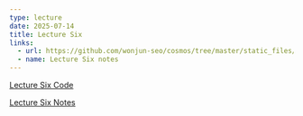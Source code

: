 ```yaml
---
type: lecture
date: 2025-07-14
title: Lecture Six
links:
  - url: https://github.com/wonjun-seo/cosmos/tree/master/static_files/presentations/lecture_six/
  - name: Lecture Six notes 
---
```


[Lecture Six Code](https://github.com/wonjun-seo/cosmos/tree/master/static_files/presentations/lecture_six/)

[Lecture Six Notes](https://github.com/wonjun-seo/cosmos/tree/master/static_files/presentations/lecture_six/Prediction(1).pdf)
